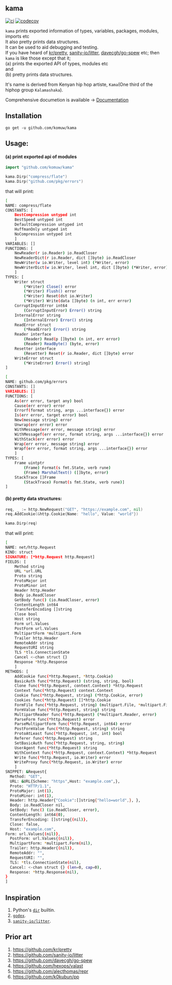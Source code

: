 ## kama          

[![ci](https://github.com/komuw/kama/workflows/kama%20ci/badge.svg)](https://github.com/komuw/kama/actions)
[![codecov](https://codecov.io/gh/komuw/kama/branch/main/graph/badge.svg)](https://codecov.io/gh/komuw/kama)


`kama` prints exported information of types, variables, packages, modules, imports etc     
It also pretty prints data structures.    
It can be used to aid debugging and testing.        
If you have heard of [kr/pretty](https://github.com/kr/pretty), [sanity-io/litter](https://github.com/sanity-io/litter), [davecgh/go-spew](https://github.com/davecgh/go-spew) etc; then `kama` is like those except that it;   
(a) prints the exported API of types, modules etc     
and     
(b) pretty prints data structures.        

It's name is derived from Kenyan hip hop artiste, `Kama`(One third of the hiphop group `Kalamashaka`).                               

Comprehensive documetion is available -> [Documentation](https://pkg.go.dev/github.com/komuw/kama)


## Installation

```shell
go get -u github.com/komuw/kama
```           


## Usage:    

#### (a) print exported api of modules
```go
import "github.com/komuw/kama"

kama.Dirp("compress/flate")
kama.Dirp("github.com/pkg/errors")
```
that will print:
```bash
[
NAME: compress/flate
CONSTANTS: [
	BestCompression untyped int
	BestSpeed untyped int
	DefaultCompression untyped int
	HuffmanOnly untyped int
	NoCompression untyped int
	]
VARIABLES: []
FUNCTIONS: [
	NewReader(r io.Reader) io.ReadCloser
	NewReaderDict(r io.Reader, dict []byte) io.ReadCloser
	NewWriter(w io.Writer, level int) (*Writer, error)
	NewWriterDict(w io.Writer, level int, dict []byte) (*Writer, error)
	]
TYPES: [
	Writer struct
		(*Writer) Close() error
		(*Writer) Flush() error
		(*Writer) Reset(dst io.Writer)
		(*Writer) Write(data []byte) (n int, err error)
	CorruptInputError int64
		(CorruptInputError) Error() string
	InternalError string
		(InternalError) Error() string
	ReadError struct
		(*ReadError) Error() string
	Reader interface
		(Reader) Read(p []byte) (n int, err error)
		(Reader) ReadByte() (byte, error)
	Resetter interface
		(Resetter) Reset(r io.Reader, dict []byte) error
	WriteError struct
		(*WriteError) Error() string]
]
```
```bash
[
NAME: github.com/pkg/errors
CONSTANTS: []
VARIABLES: []
FUNCTIONS: [
	As(err error, target any) bool
	Cause(err error) error
	Errorf(format string, args ...interface{}) error
	Is(err error, target error) bool
	New(message string) error
	Unwrap(err error) error
	WithMessage(err error, message string) error
	WithMessagef(err error, format string, args ...interface{}) error
	WithStack(err error) error
	Wrap(err error, message string) error
	Wrapf(err error, format string, args ...interface{}) error
	]
TYPES: [
	Frame uintptr
		(Frame) Format(s fmt.State, verb rune)
		(Frame) MarshalText() ([]byte, error)
	StackTrace []Frame
		(StackTrace) Format(s fmt.State, verb rune)]
]
```

#### (b) pretty data structures:
```go
req, _ := http.NewRequest("GET", "https://example.com", nil)
req.AddCookie(&http.Cookie{Name: "hello", Value: "world"})

kama.Dirp(req)
```
that will print:
```bash
[
NAME: net/http.Request
KIND: struct
SIGNATURE: [*http.Request http.Request]
FIELDS: [
	Method string
	URL *url.URL
	Proto string
	ProtoMajor int
	ProtoMinor int
	Header http.Header
	Body io.ReadCloser
	GetBody func() (io.ReadCloser, error)
	ContentLength int64
	TransferEncoding []string
	Close bool
	Host string
	Form url.Values
	PostForm url.Values
	MultipartForm *multipart.Form
	Trailer http.Header
	RemoteAddr string
	RequestURI string
	TLS *tls.ConnectionState
	Cancel <-chan struct {}
	Response *http.Response
	]
METHODS: [
	AddCookie func(*http.Request, *http.Cookie)
	BasicAuth func(*http.Request) (string, string, bool)
	Clone func(*http.Request, context.Context) *http.Request
	Context func(*http.Request) context.Context
	Cookie func(*http.Request, string) (*http.Cookie, error)
	Cookies func(*http.Request) []*http.Cookie
	FormFile func(*http.Request, string) (multipart.File, *multipart.FileHeader, error)
	FormValue func(*http.Request, string) string
	MultipartReader func(*http.Request) (*multipart.Reader, error)
	ParseForm func(*http.Request) error
	ParseMultipartForm func(*http.Request, int64) error
	PostFormValue func(*http.Request, string) string
	ProtoAtLeast func(*http.Request, int, int) bool
	Referer func(*http.Request) string
	SetBasicAuth func(*http.Request, string, string)
	UserAgent func(*http.Request) string
	WithContext func(*http.Request, context.Context) *http.Request
	Write func(*http.Request, io.Writer) error
	WriteProxy func(*http.Request, io.Writer) error
	]
SNIPPET: &Request{
  Method: "GET",
  URL: &URL{Scheme: "https",Host: "example.com",},
  Proto: "HTTP/1.1",
  ProtoMajor: int(1),
  ProtoMinor: int(1),
  Header: http.Header{"Cookie":[]string{"hello=world",}, },
  Body: io.ReadCloser nil,
  GetBody: func() (io.ReadCloser, error),
  ContentLength: int64(0),
  TransferEncoding: []string{(nil)},
  Close: false,
  Host: "example.com",
Form: url.Values{(nil)},
  PostForm: url.Values{(nil)},
  MultipartForm: *multipart.Form(nil),
  Trailer: http.Header{(nil)},
  RemoteAddr: "",
  RequestURI: "",
  TLS: *tls.ConnectionState(nil),
  Cancel: <-chan struct {} (len=0, cap=0),
  Response: *http.Response(nil),
}
]
```


## Inspiration
1. Python's [`dir`](https://docs.python.org/3/library/functions.html#dir) builtin.    
2. [`godex`](https://pkg.go.dev/golang.org/x/tools/cmd/godex).   
3. [`sanity-io/litter`](https://github.com/sanity-io/litter).

## Prior art
1. https://github.com/kr/pretty
2. https://github.com/sanity-io/litter
3. https://github.com/davecgh/go-spew
4. https://github.com/hexops/valast
5. https://github.com/alecthomas/repr
6. https://github.com/k0kubun/pp
